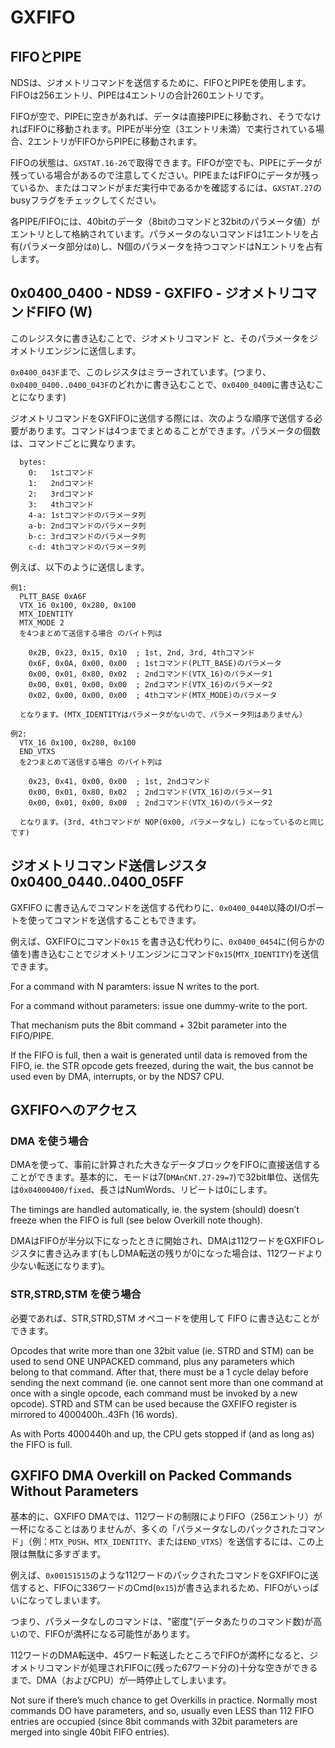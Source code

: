 # GXFIFO

## FIFOとPIPE

NDSは、ジオメトリコマンドを送信するために、FIFOとPIPEを使用します。FIFOは256エントリ、PIPEは4エントリの合計260エントリです。

FIFOが空で、PIPEに空きがあれば、データは直接PIPEに移動され、そうでなければFIFOに移動されます。PIPEが半分空（3エントリ未満）で実行されている場合、2エントリがFIFOからPIPEに移動されます。

FIFOの状態は、`GXSTAT.16-26`で取得できます。FIFOが空でも、PIPEにデータが残っている場合があるので注意してください。PIPEまたはFIFOにデータが残っているか、またはコマンドがまだ実行中であるかを確認するには、`GXSTAT.27`のbusyフラグをチェックしてください。

各PIPE/FIFOには、40bitのデータ（8bitのコマンドと32bitのパラメータ値）がエントリとして格納されています。パラメータのないコマンドは1エントリを占有(パラメータ部分は`0`)し、N個のパラメータを持つコマンドはNエントリを占有します。

## 0x0400_0400 - NDS9 - GXFIFO - ジオメトリコマンドFIFO (W)

このレジスタに書き込むことで、ジオメトリコマンド と、そのパラメータをジオメトリエンジンに送信します。

`0x0400_043F`まで、このレジスタはミラーされています。(つまり、`0x0400_0400..0400_043F`のどれかに書き込むことで、`0x0400_0400`に書き込むことになります)

ジオメトリコマンドをGXFIFOに送信する際には、次のような順序で送信する必要があります。コマンドは4つまでまとめることができます。パラメータの個数は、コマンドごとに異なります。

```
  bytes:
    0:   1stコマンド
    1:   2ndコマンド
    2:   3rdコマンド
    3:   4thコマンド
    4-a: 1stコマンドのパラメータ列
    a-b: 2ndコマンドのパラメータ列
    b-c: 3rdコマンドのパラメータ列
    c-d: 4thコマンドのパラメータ列
```

例えば、以下のように送信します。

```
例1:
  PLTT_BASE 0xA6F
  VTX_16 0x100, 0x280, 0x100
  MTX_IDENTITY
  MTX_MODE 2
  を4つまとめて送信する場合 のバイト列は

    0x2B, 0x23, 0x15, 0x10  ; 1st, 2nd, 3rd, 4thコマンド
    0x6F, 0x0A, 0x00, 0x00  ; 1stコマンド(PLTT_BASE)のパラメータ
    0x00, 0x01, 0x80, 0x02  ; 2ndコマンド(VTX_16)のパラメータ1
    0x00, 0x01, 0x00, 0x00  ; 2ndコマンド(VTX_16)のパラメータ2
    0x02, 0x00, 0x00, 0x00  ; 4thコマンド(MTX_MODE)のパラメータ

  となります。(MTX_IDENTITYはパラメータがないので、パラメータ列はありません)

例2:
  VTX_16 0x100, 0x280, 0x100
  END_VTXS
  を2つまとめて送信する場合 のバイト列は

    0x23, 0x41, 0x00, 0x00  ; 1st, 2ndコマンド
    0x00, 0x01, 0x80, 0x02  ; 2ndコマンド(VTX_16)のパラメータ1
    0x00, 0x01, 0x00, 0x00  ; 2ndコマンド(VTX_16)のパラメータ2

  となります。(3rd, 4thコマンドが NOP(0x00, パラメータなし) になっているのと同じです)
```

## ジオメトリコマンド送信レジスタ 0x0400_0440..0400_05FF 

GXFIFO に書き込んでコマンドを送信する代わりに、`0x0400_0440`以降のI/Oポートを使ってコマンドを送信することもできます。

例えば、GXFIFOにコマンド`0x15` を書き込む代わりに、`0x0400_0454`に(何らかの値を)書き込むことでジオメトリエンジンにコマンド`0x15`(`MTX_IDENTITY`)を送信できます。

For a command with N paramters: issue N writes to the port.

For a command without parameters: issue one dummy-write to the port.

That mechanism puts the 8bit command + 32bit parameter into the FIFO/PIPE.

If the FIFO is full, then a wait is generated until data is removed from the FIFO, ie. the STR opcode gets freezed, during the wait, the bus cannot be used even by DMA, interrupts, or by the NDS7 CPU.

## GXFIFOへのアクセス

### DMA を使う場合

DMAを使って、事前に計算された大きなデータブロックをFIFOに直接送信することができます。基本的に、モードは7(`DMAnCNT.27-29=7`)で32bit単位、送信先は`0x04000400/fixed`、長さはNumWords、リピートは0にします。

The timings are handled automatically, ie. the system (should) doesn’t freeze when the FIFO is full (see below Overkill note though).

DMAはFIFOが半分以下になったときに開始され、DMAは112ワードをGXFIFOレジスタに書き込みます(もしDMA転送の残りが0になった場合は、112ワードより少ない転送になります)。

### STR,STRD,STM を使う場合

必要であれば、STR,STRD,STM オペコードを使用して FIFO に書き込むことができます。

Opcodes that write more than one 32bit value (ie. STRD and STM) can be used to send ONE UNPACKED command, plus any parameters which belong to that command. After that, there must be a 1 cycle delay before sending the next command (ie. one cannot sent more than one command at once with a single opcode, each command must be invoked by a new opcode). STRD and STM can be used because the GXFIFO register is mirrored to 4000400h..43Fh (16 words).

As with Ports 4000440h and up, the CPU gets stopped if (and as long as) the FIFO is full.

## GXFIFO DMA Overkill on Packed Commands Without Parameters

基本的に、GXFIFO DMAでは、112ワードの制限によりFIFO（256エントリ）が一杯になることはありませんが、多くの「パラメータなしのパックされたコマンド」（例：`MTX_PUSH`、`MTX_IDENTITY`、または`END_VTXS`）を送信するには、この上限は無駄に多すぎます。

例えば、`0x00151515`のような112ワードのパックされたコマンドをGXFIFOに送信すると、FIFOに336ワードのCmd(`0x15`)が書き込まれるため、FIFOがいっぱいになってしまいます。

つまり、パラメータなしのコマンドは、"密度"(データあたりのコマンド数)が高いので、FIFOが満杯になる可能性があります。

112ワードのDMA転送中、45ワード転送したところでFIFOが満杯になると、ジオメトリコマンドが処理されFIFOに(残った67ワード分の)十分な空きができるまで、DMA（およびCPU）が一時停止してしまいます。

Not sure if there’s much chance to get Overkills in practice. Normally most commands DO have parameters, and so, usually even LESS than 112 FIFO entries are occupied (since 8bit commands with 32bit parameters are merged into single 40bit FIFO entries).

